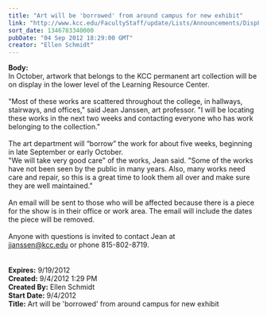 ```yaml
---
title: "Art will be 'borrowed' from around campus for new exhibit"
link: "http://www.kcc.edu/FacultyStaff/update/Lists/Announcements/DispForm.aspx?ID=805"
sort_date: 1346783340000
pubDate: "04 Sep 2012 18:29:00 GMT"
creator: "Ellen Schmidt"
---
```


<div><b>Body:</b> <div class=ExternalClassFA9DB12CE27541DC87936BD5E35BCB2A>
<div>In October, artwork that belongs to the KCC permanent art collection will be on display in the lower level of the Learning Resource Center.</div>
<div> </div>
<div>&quot;Most of these works are scattered throughout the college, in hallways, stairways, and offices,&quot; said Jean Janssen, art professor. &quot;I will be locating these works in the next two weeks and contacting everyone who has work belonging to the collection.&quot;</div>
<div> </div>
<div>The art department will “borrow” the work for about five weeks, beginning in late September or early October. </div>
<div>&quot;We will take very good care&quot; of the works, Jean said. &quot;Some of the works have not been seen by the public in many years. Also, many works need care and repair, so this is a great time to look them all over and make sure they are well maintained.&quot;</div>
<div> </div>
<div>An email will be sent to those who will be affected because there is a piece for the show is in their office or work area. The email will include the dates the piece will be removed.</div>
<div> </div>
<div>Anyone with questions is invited to contact Jean at <br><a href="mailto:jjanssen@kcc.edu">jjanssen@kcc.edu</a> or phone 815-802-8719.</div>
<div> </div>
<div> </div></div></div>
<div><b>Expires:</b> 9/19/2012</div>
<div><b>Created:</b> 9/4/2012 1:29 PM</div>
<div><b>Created By:</b> Ellen Schmidt</div>
<div><b>Start Date:</b> 9/4/2012</div>
<div><b>Title:</b> Art will be &#39;borrowed&#39; from around campus for new exhibit</div>
